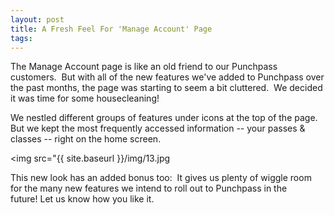 ```yaml
---
layout: post
title: A Fresh Feel For 'Manage Account' Page
tags:
---
```


The Manage Account page is like an old friend to our Punchpass customers.  But with all of the new features we've added to Punchpass over the past months, the page was starting to seem a bit cluttered.  We decided it was time for some housecleaning!

We nestled different groups of features under icons at the top of the page.   But we kept the most frequently accessed information -- your passes & classes -- right on the home screen.

<img src="{{ site.baseurl }}/img/13.jpg

This new look has an added bonus too:  It gives us plenty of wiggle room for the many new features we intend to roll out to Punchpass in the future! Let us know how you like it.
